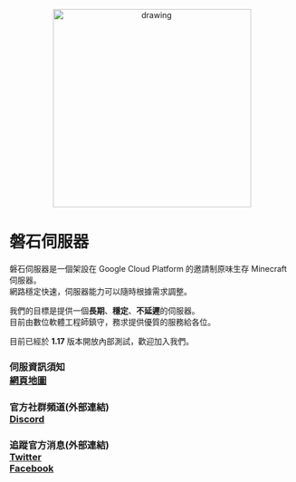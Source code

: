 <p align="center">
<img src="https://raw.githubusercontent.com/rock-mc/rock-mc.github.io/master/images/logo.png" alt="drawing" width="350" style="vertical-align:middle"/>
</p>

# 磐石伺服器
磐石伺服器是一個架設在 Google Cloud Platform 的邀請制原味生存 Minecraft 伺服器。  
網路穩定快速，伺服器能力可以隨時根據需求調整。  

我們的目標是提供一個**長期**、**穩定**、**不延遲**的伺服器。  
目前由數位軟體工程師鎮守，務求提供優質的服務給各位。  

目前已經於 **1.17** 版本開放內部測試，歡迎加入我們。  


### 伺服資訊須知<br>[網頁地圖](https://rock-mc.github.io/sitemap/)


### 官方社群頻道(外部連結)<br>[Discord](https://discord.gg/nnRT2QBqRN)


### 追蹤官方消息(外部連結)<br>[Twitter](https://twitter.com/rock_mc_server)<br>[Facebook](https://www.facebook.com/rock.mc.server)
